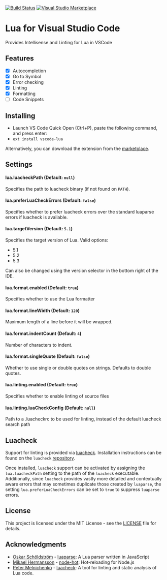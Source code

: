 [![Build Status](https://travis-ci.org/trixnz/vscode-lua.svg?branch=master)](https://travis-ci.org/trixnz/vscode-lua) [![Visual Studio Marketplace](https://vsmarketplacebadge.apphb.com/version/trixnz.vscode-lua.svg)](https://marketplace.visualstudio.com/items?itemName=trixnz.vscode-lua)

# Lua for Visual Studio Code
Provides Intellisense and Linting for Lua in VSCode

## Features
- [x] Autocompletion
- [x] Go to Symbol
- [x] Error checking
- [x] Linting
- [x] Formatting
- [ ] Code Snippets

## Installing
* Launch VS Code Quick Open (Ctrl+P), paste the following command, and press enter:
* `ext install vscode-lua`

Alternatively, you can download the extension from the [marketplace](https://marketplace.visualstudio.com/items?itemName=trixnz.vscode-lua).

## Settings
#### lua.luacheckPath (Default: `null`)
Specifies the path to luacheck binary (if not found on `PATH`).
#### lua.preferLuaCheckErrors (Default: `false`)
Specifies whether to prefer luacheck errors over the standard luaparse errors if luacheck is available.
#### lua.targetVersion (Default: `5.1`)
Specifies the target version of Lua. Valid options:
* 5.1
* 5.2
* 5.3

Can also be changed using the version selector in the bottom right of the IDE.

#### lua.format.enabled (Default: `true`)
Specifies whether to use the Lua formatter
#### lua.format.lineWidth (Default: `120`)
Maximum length of a line before it will be wrapped.
#### lua.format.indentCount (Default: `4`)
Number of characters to indent.
#### lua.format.singleQuote (Default: `false`)
Whether to use single or double quotes on strings. Defaults to double quotes.

#### lua.linting.enabled (Default: `true`)
Specifies whether to enable linting of source files
#### lua.linting.luaCheckConfig (Default: `null`)
Path to a .luacheckrc to be used for linting, instead of the default luacheck search path

## Luacheck
Support for linting is provided via [luacheck](https://github.com/mpeterv/luacheck). Installation instructions can be found on the `luacheck` [repository](https://github.com/mpeterv/luacheck#installation).

Once installed, `luacheck` support can be activated by assigning the `lua.luacheckPath` setting to the path of the `luacheck` executable. Additionally, since `luacheck` provides vastly more detailed and contextually aware errors that may sometimes duplicate those created by `luaparse`, the setting `lua.preferLuaCheckErrors` can be set to `true` to suppress `luaparse` errors.

## License

This project is licensed under the MIT License - see the [LICENSE](LICENSE) file for details.

## Acknowledgments
* [Oskar Schöldström](https://github.com/oxyc) - [luaparse](https://github.com/oxyc/luaparse): A Lua parser written in JavaScript
* [Mikael Hermansson](https://github.com/mihe) - [node-hot](https://github.com/mihe/node-hot): Hot-reloading for Node.js
* [Peter Melnichenko](https://github.com/mpeterv) - [luacheck](https://github.com/mpeterv/luacheck): A tool for linting and static analysis of Lua code.
